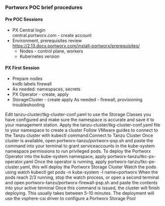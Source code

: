 ### Portworx POC brief procedures
#### Pre POC Sessions
- PX Central login  
  central.portworx.com - create account  
- Environment, prerequisites review  
  https://2.13.docs.portworx.com/install-portworx/prerequisites/  
  - Nodes - control plane, workers
  - Kubernetes version  
      
#### PX First Session
- Prepare nodes    
  kvdb labels
  firewall
- As needed: namespaces, secrets  
- PX Operator - create, apply  
- StorageCluster - create apply
  As needed - firewall, provisioning troubleshooting  
  
Edit tanzu-cluster/tkg-cluster-conf.yaml to use the Storage Classes you have configured and make sure the namespace is accurate and save it to your management station.
Apply the tanzu-cluster/tkg-cluster-conf.yaml file to your namespace to create a cluster
Follow VMware guides to connect to the Tanzu cluster with kubectl command:Connect to Tanzu Cluster
Once cluster is available, open portworx-tanzu/portworx-psp.sh and paste the command into your terminal to grant serviceaccounts in the kube-system namespace permissions to run privileged pods.
To deploy the Portworx Operator into the kube-system namespace, apply portworx-tanzu/tkc-px-operator.yaml
Once the operator is running, apply portworx-tanzu/tkc-px-cluster.yaml, this will deploy the Portworx Storage Cluster
Watch the pods using watch kubectl get pods -n kube-system -l name=portworx
When the pods reach 2/3 running, stop the watch process, or open a second terminal and open portworx-tanzu/portworx-firewall-psp.sh and paste the contents into your active terminal
Once this command is issued, the cluster will finish deploying. This usually takes between 5-10 minutes.
The deployment will use the vsphere-csi driver to configure a Portworx Storage Pool
